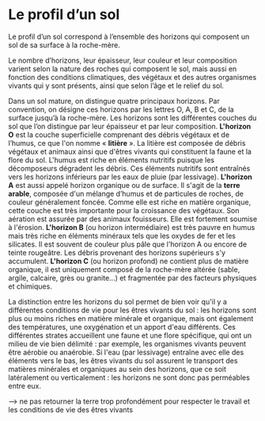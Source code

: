 
# Le profil d’un sol

Le profil d’un sol correspond à l’ensemble des horizons qui composent un sol de sa surface à la roche-mère.

Le nombre d’horizons, leur épaisseur, leur couleur et leur composition varient selon la nature des roches qui composent le sol, mais aussi en fonction des conditions climatiques, des végétaux et des autres organismes vivants qui y sont présents, ainsi que selon l’âge et le relief du sol.

Dans un sol mature, on distingue quatre principaux horizons. Par convention, on désigne ces horizons par les lettres O, A, B et C, de la surface jusqu’à la roche-mère. Les horizons sont les différentes couches du sol que l’on distingue par leur épaisseur et par leur composition.
**L'horizon O** est la couche superficielle comprenant des débris végétaux et de l’humus, ce que l'on nomme « **litière** ». La litière est composée de débris végétaux et animaux ainsi que d'êtres vivants qui constituent la faune et la flore du sol. L'humus est riche en éléments nutritifs puisque les décomposeurs dégradent les débris. Ces éléments nutritifs sont entraînés vers les horizons inférieurs par les eaux de pluie (par lessivage). 
**L'horizon A** est aussi appelé horizon organique ou de surface. Il s'agit de la **terre arable**, composée d'un mélange d’humus et de particules de roches, de couleur généralement foncée. Comme elle est riche en matière organique, cette couche est très importante pour la croissance des végétaux. Son aération est assurée par des animaux fouisseurs. Elle est fortement soumise à l'érosion.
**L'horizon B** (ou horizon intermédiaire) est très pauvre en humus mais très riche en éléments minéraux tels que les oxydes de fer et les silicates. Il est souvent de couleur plus pâle que l'horizon A ou encore de teinte rougeâtre. Les débris provenant des horizons supérieurs s'y accumulent.
**L'horizon C** (ou horizon profond) ne contient plus de matière organique, il est uniquement composé de la roche-mère altérée (sable, argile, calcaire, grès ou granite...) et fragmentée par des facteurs physiques et chimiques.


La distinction entre les horizons du sol permet de bien voir qu'il y a différentes conditions de vie pour les êtres vivants du sol : les horizons sont plus ou moins riches en matière minérale et organique, mais ont également des températures, une oxygénation et un apport d'eau différents. Ces différentes strates accueillent une faune et une flore spécifique, qui ont un milieu de vie bien délimité : par exemple, les organismes vivants peuvent être aérobie ou anaérobie. 
Si l'eau (par lessivage) entraîne avec elle des éléments vers le bas, les êtres vivants du sol  assurent le transport des matières minérales et organiques au sein des horizons, que ce soit latéralement ou verticalement : les horizons ne sont donc pas perméables entre eux.


--> ne pas retourner la terre trop profondément pour respecter le travail et les conditions de vie des êtres vivants
